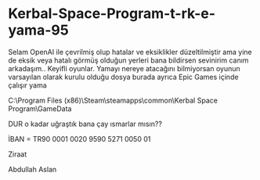 # Kerbal-Space-Program-t-rk-e-yama-95
Selam OpenAI ile çevrilmiş olup hatalar ve eksiklikler düzeltilmiştir ama yine de eksik veya hatalı görmüş olduğun yerleri bana bildirsen sevinirim canım arkadaşım..
Keyifli oyunlar.
Yamayı nereye atacağını bilmiyorsan oyunun varsayılan olarak kurulu olduğu dosya burada ayrıca Epic Games içinde çalışır yama

C:\Program Files (x86)\Steam\steamapps\common\Kerbal Space Program\GameData 

DUR o kadar uğraştık bana çay ısmarlar mısın??


İBAN = TR90 0001 0020 9590 5271 0050 01 

Ziraat

Abdullah Aslan
